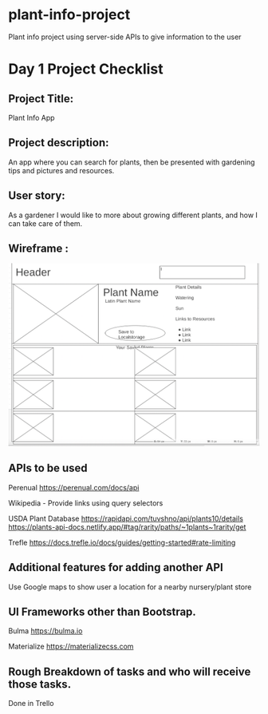 # plant-info-project
Plant info project using server-side APIs to give information to the user

# Day 1 Project Checklist

## Project Title: 
Plant Info App

## Project description: 
An app where you can search for plants, then be presented with gardening tips and pictures and resources. 

## User story:
As a gardener I would like to more about growing different plants, and how I can take care of them. 

## Wireframe :

![Wireframe of our App Idea.](./assets/images/wireframe1.png)


## APIs to be used
Perenual
https://perenual.com/docs/api

Wikipedia - Provide  links using query selectors

USDA Plant Database
https://rapidapi.com/tuvshno/api/plants10/details
https://plants-api-docs.netlify.app/#tag/rarity/paths/~1plants~1rarity/get

Trefle
https://docs.trefle.io/docs/guides/getting-started#rate-limiting


## Additional features for adding another API
Use Google maps to show user a location for a nearby nursery/plant store


## UI Frameworks other than Bootstrap. 

Bulma
https://bulma.io

Materialize
https://materializecss.com

## Rough Breakdown of tasks and who will receive those tasks.
Done in Trello